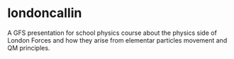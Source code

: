 # londoncallin
A GFS presentation for school physics course about the physics side of London Forces and how they arise from elementar particles movement and QM principles.
